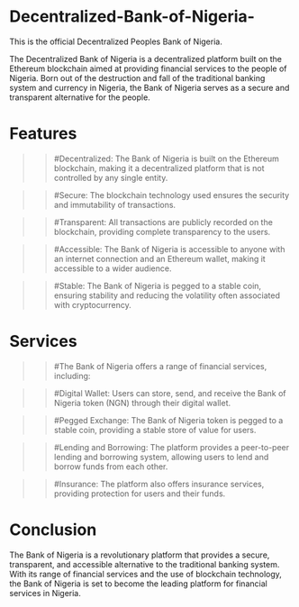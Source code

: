 # Decentralized-Bank-of-Nigeria-
This is the official Decentralized Peoples Bank of Nigeria.


The Decentralized Bank of Nigeria is a decentralized platform built on the Ethereum blockchain aimed at providing financial services to the people of Nigeria. Born out of the destruction and fall of the traditional banking system and currency in Nigeria, the Bank of Nigeria serves as a secure and transparent alternative for the people.

# Features

>>#Decentralized: The Bank of Nigeria is built on the Ethereum blockchain, making it a decentralized platform that is not controlled by any single entity.

>>#Secure: The blockchain technology used ensures the security and immutability of transactions.

>>#Transparent: All transactions are publicly recorded on the blockchain, providing complete transparency to the users.

>>#Accessible: The Bank of Nigeria is accessible to anyone with an internet connection and an Ethereum wallet, making it accessible to a wider audience.

>>#Stable: The Bank of Nigeria is pegged to a stable coin, ensuring stability and reducing the volatility often associated with cryptocurrency.

# Services

>>#The Bank of Nigeria offers a range of financial services, including:

>>#Digital Wallet: Users can store, send, and receive the Bank of Nigeria token (NGN) through their digital wallet.

>>#Pegged Exchange: The Bank of Nigeria token is pegged to a stable coin, providing a stable store of value for users.

>>#Lending and Borrowing: The platform provides a peer-to-peer lending and borrowing system, allowing users to lend and borrow funds from each other.

>>#Insurance: The platform also offers insurance services, providing protection for users and their funds.



# Conclusion

The Bank of Nigeria is a revolutionary platform that provides a secure, transparent, and accessible alternative to the traditional banking system. With its range of financial services and the use of blockchain technology, the Bank of Nigeria is set to become the leading platform for financial services in Nigeria.
